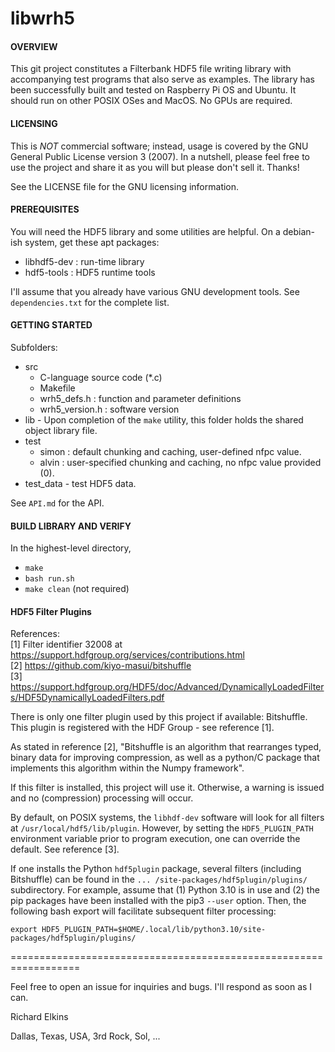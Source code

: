 # libwrh5

#### OVERVIEW

This git project constitutes a Filterbank HDF5 file writing library with accompanying test programs that also serve as examples.  The library has been successfully built and tested on Raspberry Pi OS and Ubuntu.  It should run on other POSIX OSes and MacOS.  No GPUs are required.

#### LICENSING

This is *NOT* commercial software; instead, usage is covered by the GNU General Public License version 3 (2007).  In a nutshell, please feel free to use the project and share it as you will but please don't sell it.  Thanks!

See the LICENSE file for the GNU licensing information.

#### PREREQUISITES

You will need the HDF5 library and some utilities are helpful.  On a debian-ish system, get these apt packages:
* libhdf5-dev : run-time library
* hdf5-tools : HDF5 runtime tools

I'll assume that you already have various GNU development tools.  See ```dependencies.txt``` for the complete list.

#### GETTING STARTED

Subfolders:

* src
    - C-language source code (*.c)
    - Makefile
    - wrh5_defs.h : function and parameter definitions
    - wrh5_version.h : software version
* lib - Upon completion of the ```make``` utility, this folder holds the shared object library file.
* test 
    - simon : default chunking and caching, user-defined nfpc value.
    - alvin : user-specified chunking and caching, no nfpc value provided (0). 
* test_data - test HDF5 data.

See ```API.md``` for the API.

#### BUILD LIBRARY AND VERIFY

In the highest-level directory,
* ```make```
* ```bash run.sh```
* ```make clean``` (not required)

#### HDF5 Filter Plugins

References: \
[1] Filter identifier 32008 at https://support.hdfgroup.org/services/contributions.html \
[2] https://github.com/kiyo-masui/bitshuffle \
[3] https://support.hdfgroup.org/HDF5/doc/Advanced/DynamicallyLoadedFilters/HDF5DynamicallyLoadedFilters.pdf

There is only one filter plugin used by this project if available: Bitshuffle.  This plugin is registered with the HDF Group - see reference [1].  

As stated in reference [2], "Bitshuffle is an algorithm that rearranges typed, binary data for improving compression, as well as a python/C package that implements this algorithm within the Numpy framework".

If this filter is installed, this project will use it.  Otherwise, a warning is issued and no (compression) processing will occur.  

By default, on POSIX systems, the ```libhdf-dev``` software will look for all filters at ```/usr/local/hdf5/lib/plugin```.  However, by setting the ```HDF5_PLUGIN_PATH``` environment variable prior to program execution, one can override the default.  See reference [3].

If one installs the Python ```hdf5plugin``` package, several filters (including Bitshuffle) can be found in the ```... /site-packages/hdf5plugin/plugins/``` subdirectory.  For example, assume that (1) Python 3.10 is in use and (2) the pip packages have been installed with the pip3 ```--user``` option.  Then, the following bash export will facilitate subsequent filter processing:

```export HDF5_PLUGIN_PATH=$HOME/.local/lib/python3.10/site-packages/hdf5plugin/plugins/```


==================================================================

Feel free to open an issue for inquiries and bugs.  I'll respond as soon as I can.

Richard Elkins

Dallas, Texas, USA, 3rd Rock, Sol, ...
